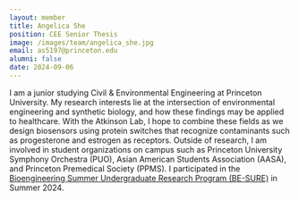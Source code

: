 ```yaml
---
layout: member
title: Angelica She
position: CEE Senior Thesis
image: /images/team/angelica_she.jpg
email: as5197@princeton.edu
alumni: false
date: 2024-09-06
---
```


I am a junior studying Civil & Environmental Engineering at Princeton University. My research interests lie at the intersection of environmental engineering and synthetic biology, and how these findings may be applied to healthcare. With the Atkinson Lab, I hope to combine these fields as we design biosensors using protein switches that recognize contaminants such as progesterone and estrogen as receptors. Outside of research, I am involved in student organizations on campus such as Princeton University Symphony Orchestra (PUO), Asian American Students Association (AASA), and Princeton Premedical Society (PPMS). I participated in the [Bioengineering Summer Undergraduate Research Program (BE-SURE)](https://bioengineering.princeton.edu/join-us/summer-undergraduate-research-program) in Summer 2024. 